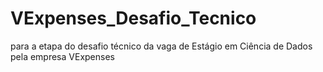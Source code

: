 # VExpenses_Desafio_Tecnico
 para a etapa do desafio técnico da vaga de Estágio em Ciência de Dados pela empresa VExpenses
